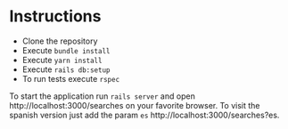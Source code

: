# Instructions

- Clone the repository
- Execute `bundle install`
- Execute `yarn install`
- Execute `rails db:setup`
- To run tests execute `rspec`

To start the application run `rails server` and open http://localhost:3000/searches on your favorite browser. To visit the spanish version just add the param `es` http://localhost:3000/searches?es.
